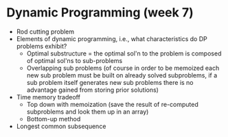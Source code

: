 # Dynamic Programming (week 7)

- Rod cutting problem
- Elements of dynamic programming, i.e., what characteristics do DP problems exhibit? 
  - Optimal substructure = the optimal sol'n to the problem is composed of optimal sol'ns to sub-problems
  - Overlapping sub problems (of course in order to be memoized each new sub problem must be built on already solved subproblems, if a sub problem itself generates new sub problems there is no advantage gained from storing prior solutions) 
- Time memory tradeoff
  - Top down with memoization (save the result of re-computed subproblems and look them up in an array)
  - Bottom-up method
- Longest common subsequence
